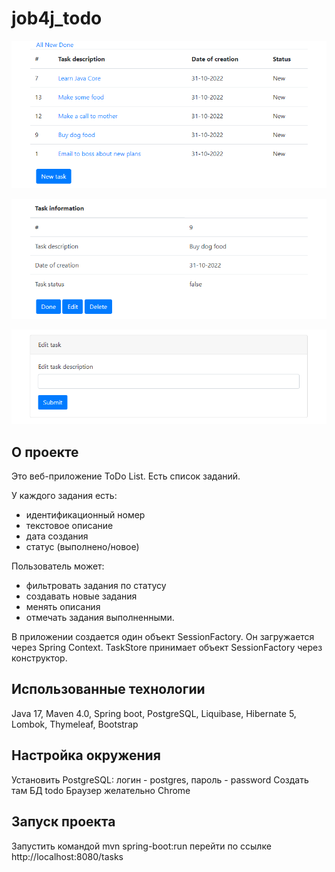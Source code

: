 # job4j_todo

![img.png](img.png)

![img_1.png](img_1.png)

![img_2.png](img_2.png)

## О проекте
Это веб-приложение ToDo List.
Есть список заданий.

У каждого задания есть:
- идентификационный номер
- текстовое описание
- дата создания
- статус (выполнено/новое)

Пользователь может:
- фильтровать задания по статусу
- создавать новые задания
- менять описания
- отмечать задания выполненными.

В приложении создается один объект SessionFactory. Он загружается через Spring Context.
TaskStore принимает объект SessionFactory через конструктор.

## Использованные технологии
Java 17, Maven 4.0, Spring boot, PostgreSQL, Liquibase, Hibernate 5, Lombok, Thymeleaf, Bootstrap

## Настройка окружения
Установить PostgreSQL: логин - postgres, пароль - password
Создать там БД todo
Браузер желательно Chrome

## Запуск проекта
Запустить командой mvn spring-boot:run
перейти по ссылке http://localhost:8080/tasks